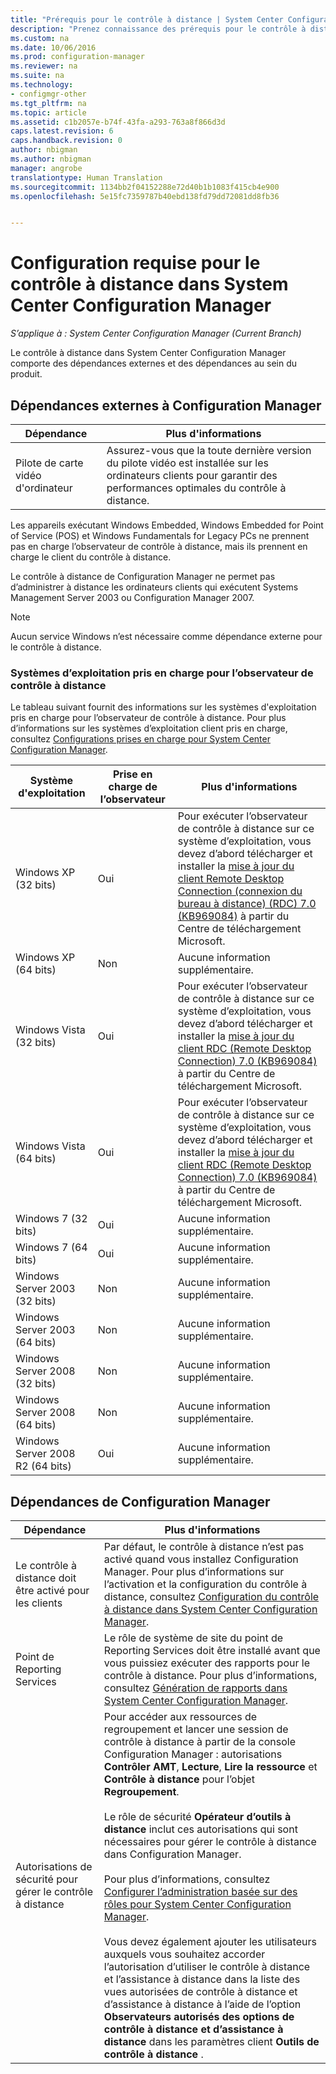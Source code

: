 ```yaml
---
title: "Prérequis pour le contrôle à distance | System Center Configuration Manager"
description: "Prenez connaissance des prérequis pour le contrôle à distance dans System Center Configuration Manager."
ms.custom: na
ms.date: 10/06/2016
ms.prod: configuration-manager
ms.reviewer: na
ms.suite: na
ms.technology:
- configmgr-other
ms.tgt_pltfrm: na
ms.topic: article
ms.assetid: c1b2057e-b74f-43fa-a293-763a8f866d3d
caps.latest.revision: 6
caps.handback.revision: 0
author: nbigman
ms.author: nbigman
manager: angrobe
translationtype: Human Translation
ms.sourcegitcommit: 1134bb2f04152288e72d40b1b1083f415cb4e900
ms.openlocfilehash: 5e15fc7359787b40ebd138fd79dd72081dd8fb36


---
```

# <a name="prerequisites-for-remote-control-in-system-center-configuration-manager"></a>Configuration requise pour le contrôle à distance dans System Center Configuration Manager

*S’applique à : System Center Configuration Manager (Current Branch)*

Le contrôle à distance dans System Center Configuration Manager comporte des dépendances externes et des dépendances au sein du produit.  

## <a name="dependencies-external-to-configuration-manager"></a>Dépendances externes à Configuration Manager  

|Dépendance|Plus d'informations|  
|----------------|----------------------|  
|Pilote de carte vidéo d'ordinateur|Assurez-vous que la toute dernière version du pilote vidéo est installée sur les ordinateurs clients pour garantir des performances optimales du contrôle à distance.|  

 Les appareils exécutant Windows Embedded, Windows Embedded for Point of Service (POS) et Windows Fundamentals for Legacy PCs ne prennent pas en charge l’observateur de contrôle à distance, mais ils prennent en charge le client du contrôle à distance.  

 Le contrôle à distance de Configuration Manager ne permet pas d’administrer à distance les ordinateurs clients qui exécutent Systems Management Server 2003 ou Configuration Manager 2007.  

> [!NOTE]  
>  Aucun service Windows n’est nécessaire comme dépendance externe pour le contrôle à distance.  

### <a name="supported-operating-systems-for-the-remote-control-viewer"></a>Systèmes d’exploitation pris en charge pour l’observateur de contrôle à distance  
 Le tableau suivant fournit des informations sur les systèmes d'exploitation pris en charge pour l’observateur de contrôle à distance. Pour plus d’informations sur les systèmes d’exploitation client pris en charge, consultez [Configurations prises en charge pour System Center Configuration Manager](../../../../core/plan-design/configs/supported-configurations.md).  

|Système d'exploitation|Prise en charge de l’observateur|Plus d'informations|  
|----------------------|--------------------|----------------------|  
|Windows XP (32 bits)|Oui|Pour exécuter l’observateur de contrôle à distance sur ce système d’exploitation, vous devez d’abord télécharger et installer la [mise à jour du client Remote Desktop Connection (connexion du bureau à distance) (RDC) 7.0 (KB969084)](https://www.microsoft.com/en-us/download/details.aspx?id=12767) à partir du Centre de téléchargement Microsoft.|  
|Windows XP (64 bits)|Non|Aucune information supplémentaire.|  
|Windows Vista (32 bits)|Oui|Pour exécuter l’observateur de contrôle à distance sur ce système d’exploitation, vous devez d’abord télécharger et installer la [mise à jour du client RDC (Remote Desktop Connection) 7.0 (KB969084)](https://www.microsoft.com/en-us/download/details.aspx?id=12767) à partir du Centre de téléchargement Microsoft.|  
|Windows Vista (64 bits)|Oui|Pour exécuter l’observateur de contrôle à distance sur ce système d’exploitation, vous devez d’abord télécharger et installer la [mise à jour du client RDC (Remote Desktop Connection) 7.0 (KB969084)](https://www.microsoft.com/en-us/download/details.aspx?id=12767) à partir du Centre de téléchargement Microsoft.|  
|Windows 7 (32 bits)|Oui|Aucune information supplémentaire.|  
|Windows 7 (64 bits)|Oui|Aucune information supplémentaire.|  
|Windows Server 2003 (32 bits)|Non|Aucune information supplémentaire.|  
|Windows Server 2003 (64 bits)|Non|Aucune information supplémentaire.|  
|Windows Server 2008 (32 bits)|Non|Aucune information supplémentaire.|  
|Windows Server 2008 (64 bits)|Non|Aucune information supplémentaire.|  
|Windows Server 2008 R2 (64 bits)|Oui|Aucune information supplémentaire.|  

## <a name="configuration-manager-dependencies"></a>Dépendances de Configuration Manager  

|Dépendance|Plus d'informations|  
|----------------|----------------------|  
|Le contrôle à distance doit être activé pour les clients|Par défaut, le contrôle à distance n’est pas activé quand vous installez Configuration Manager. Pour plus d’informations sur l’activation et la configuration du contrôle à distance, consultez [Configuration du contrôle à distance dans System Center Configuration Manager](../../../../core/clients/manage/remote-control/configuring-remote-control.md).|  
|Point de Reporting Services|Le rôle de système de site du point de Reporting Services doit être installé avant que vous puissiez exécuter des rapports pour le contrôle à distance. Pour plus d’informations, consultez [Génération de rapports dans System Center Configuration Manager](../../../../core/servers/manage/reporting.md).|  
|Autorisations de sécurité pour gérer le contrôle à distance|Pour accéder aux ressources de regroupement et lancer une session de contrôle à distance à partir de la console Configuration Manager : autorisations **Contrôler AMT**, **Lecture**, **Lire la ressource** et **Contrôle à distance** pour l’objet **Regroupement**.<br /><br /> Le rôle de sécurité **Opérateur d’outils à distance** inclut ces autorisations qui sont nécessaires pour gérer le contrôle à distance dans Configuration Manager.<br /><br /> Pour plus d’informations, consultez [Configurer l’administration basée sur des rôles pour System Center Configuration Manager](../../../../core/servers/deploy/configure/configure-role-based-administration.md).<br /><br /> Vous devez également ajouter les utilisateurs auxquels vous souhaitez accorder l’autorisation d’utiliser le contrôle à distance et l’assistance à distance dans la liste des vues autorisées de contrôle à distance et d’assistance à distance à l’aide de l’option **Observateurs autorisés des options de contrôle à distance et d’assistance à distance** dans les paramètres client **Outils de contrôle à distance** .|  



<!--HONumber=Nov16_HO1-->


